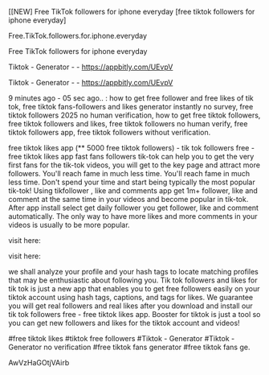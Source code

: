 [[NEW] Free TikTok followers for iphone everyday [free tiktok followers for iphone everyday]

Free.TikTok.followers.for.iphone.everyday

Free TikTok followers for iphone everyday

Tiktok - Generator - - https://appbitly.com/UEvpV

Tiktok - Generator - - https://appbitly.com/UEvpV

9 minutes ago - 05 sec ago.. : how to get free follower and free likes of tik tok, free tiktok fans-followers and likes generator instantly no survey, free tiktok followers 2025 no human verification, how to get free tiktok followers, free tiktok followers and likes, free tiktok followers no human verify, free tiktok followers app, free tiktok followers without verification.

free tiktok likes app (** 5000 free tiktok followers) - tik tok followers free - free tiktok likes app fast fans followers tik-tok can help you to get the very first fans for the tik-tok videos, you will get to the key page and attract more followers. You'll reach fame in much less time. You'll reach fame in much less time. Don't spend your time and start being typically the most popular tik-tok! Using tikfollower , like and comments app get 1m+ follower, like and comment at the same time in your videos and become popular in tik-tok. After app install select get daily follower you get follower, like and comment automatically. The only way to have more likes and more comments in your videos is usually to be more popular.

visit here:

visit here:

we shall analyze your profile and your hash tags to locate matching profiles that may be enthusiastic about following you. Tik tok followers and likes for tik tok is just a new app that enables you to get free followers easily on your tiktok account using hash tags, captions, and tags for likes. We guarantee you will get real followers and real likes after you download and install our tik tok followers free - free tiktok likes app. Booster for tiktok is just a tool so you can get new followers and likes for the tiktok account and videos!

#free tiktok likes #tiktok free followers #Tiktok - Generator #Tiktok - Generator no verification #free tiktok fans generator #free tiktok fans ge.

AwVzHaGOtjVAirb

